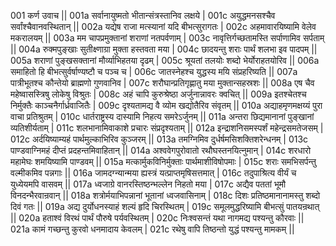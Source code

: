 001  	कर्ण उवाच ||
001a	सर्वानायुष्मतो भीतान्संत्रस्तानिव लक्षये |
001c	अयुद्धमनसश्चैव सर्वांश्चैवानवस्थितान् ||
002a	यद्येष राजा मत्स्यानां यदि बीभत्सुरागतः |
002c	अहमावारयिष्यामि वेलेव मकरालयम् ||
003a	मम चापप्रमुक्तानां शराणां नतपर्वणाम् |
003c	नावृत्तिर्गच्छतामस्ति सर्पाणामिव सर्पताम् ||
004a	रुक्मपुङ्खाः सुतीक्ष्णाग्रा मुक्ता हस्तवता मया |
004c	छादयन्तु शराः पार्थं शलभा इव पादपम् ||
005a	शराणां पुङ्खसक्तानां मौर्व्याभिहतया दृढम् |
005c	श्रूयतां तलयोः शब्दो भेर्योराहतयोरिव ||
006a	समाहितो हि बीभत्सुर्वर्षाण्यष्टौ च पञ्च च |
006c	जातस्नेहश्च युद्धस्य मयि संप्रहरिष्यति ||
007a	पात्रीभूतश्च कौन्तेयो ब्राह्मणो गुणवानिव |
007c	शरौघान्प्रतिगृह्णातु मया मुक्तान्सहस्रशः ||
008a	एष चैव महेष्वासस्त्रिषु लोकेषु विश्रुतः |
008c	अहं चापि कुरुश्रेष्ठा अर्जुनान्नावरः क्वचित् ||
009a	इतश्चेतश्च निर्मुक्तैः काञ्चनैर्गार्ध्रवाजितैः |
009c	दृश्यतामद्य वै व्योम खद्योतैरिव संवृतम् ||
010a	अद्याहमृणमक्षय्यं पुरा वाचा प्रतिश्रुतम् |
010c	धार्तराष्ट्रस्य दास्यामि निहत्य समरेऽर्जुनम् ||
011a	अन्तरा छिद्यमानानां पुङ्खानां व्यतिशीर्यताम् |
011c	शलभानामिवाकाशे प्रचारः संप्रदृश्यताम् ||
012a	इन्द्राशनिसमस्पर्शं महेन्द्रसमतेजसम् |
012c	अर्दयिष्याम्यहं पार्थमुल्काभिरिव कुञ्जरम् ||
013a	तमग्निमिव दुर्धर्षमसिशक्तिशरेन्धनम् | 
013c	पाण्डवाग्निमहं दीप्तं प्रदहन्तमिवाहितान् ||
014a	अश्ववेगपुरोवातो रथौघस्तनयित्नुमान् |
014c	शरधारो महामेघः शमयिष्यामि पाण्डवम् ||
015a	मत्कार्मुकविनिर्मुक्ताः पार्थमाशीविषोपमाः |
015c	शराः समभिसर्पन्तु वल्मीकमिव पन्नगाः ||
016a	जामदग्न्यान्मया ह्यस्त्रं यत्प्राप्तमृषिसत्तमात् |
016c	तदुपाश्रित्य वीर्यं च युध्येयमपि वासवम् ||
017a	ध्वजाग्रे वानरस्तिष्ठन्भल्लेन निहतो मया |
017c	अद्यैव पततां भूमौ विनदन्भैरवान्रवान् ||
018a	शत्रोर्मयाभिपन्नानां भूतानां ध्वजवासिनाम् |
018c	दिशः प्रतिष्ठमानानामस्तु शब्दो दिवं गतः ||
019a	अद्य दुर्योधनस्याहं शल्यं हृदि चिरस्थितम् |
019c	समूलमुद्धरिष्यामि बीभत्सुं पातयन्रथात् ||
020a	हताश्वं विरथं पार्थं पौरुषे पर्यवस्थितम् |
020c	निःश्वसन्तं यथा नागमद्य पश्यन्तु कौरवाः ||
021a	कामं गच्छन्तु कुरवो धनमादाय केवलम् |
021c	रथेषु वापि तिष्ठन्तो युद्धं पश्यन्तु मामकम् ||
